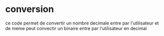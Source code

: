 # conversion
ce code permet  de convertir  un nombre decimale entre par l'utilisateur
et de meme peut convectir un binaire entre par l'utilisateur en decimal
